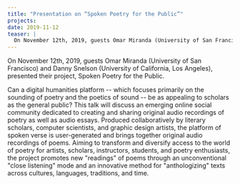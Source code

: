 ```yaml
---
title: "Presentation on “Spoken Poetry for the Public”"
projects: 
date: 2019-11-12
teaser: |
  On November 12th, 2019, guests Omar Miranda (University of San Francisco) and Danny Snelson (University of California, Los Angeles), presented their project, Spoken Poetry for the Public.
---
```


On November 12th, 2019, guests Omar Miranda (University of San Francisco) and Danny Snelson (University of California, Los Angeles), presented their project, Spoken Poetry for the Public.

Can a digital humanities platform -- which focuses primarily on the sounding of poetry and the poetics of sound -- be as appealing to scholars as the general public? This talk will discuss an emerging online social community dedicated to creating and sharing original audio recordings of poetry as well as audio essays. Produced collaboratively by literary scholars, computer scientists, and graphic design artists, the platform of spoken verse is user-generated and brings together original audio recordings of poems. Aiming to transform and diversify access to the world of poetry for artists, scholars, instructors, students, and poetry enthusiasts, the project promotes new "readings" of poems through an unconventional "close listening" mode and an innovative method for "anthologizing" texts across cultures, languages, traditions, and time.